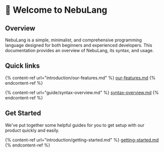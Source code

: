 # 👋 Welcome to NebuLang

## Overview

NebuLang is a simple, minimalist, and comprehensive programming language designed for both beginners and experienced developers. This documentation provides an overview of NebuLang, its syntax, and usage.

## Quick links

{% content-ref url="introduction/our-features.md" %}
[our-features.md](introduction/our-features.md)
{% endcontent-ref %}

{% content-ref url="guide/syntax-overview.md" %}
[syntax-overview.md](guide/syntax-overview.md)
{% endcontent-ref %}

## Get Started

We've put together some helpful guides for you to get setup with our product quickly and easily.

{% content-ref url="introduction/getting-started.md" %}
[getting-started.md](introduction/getting-started.md)
{% endcontent-ref %}
